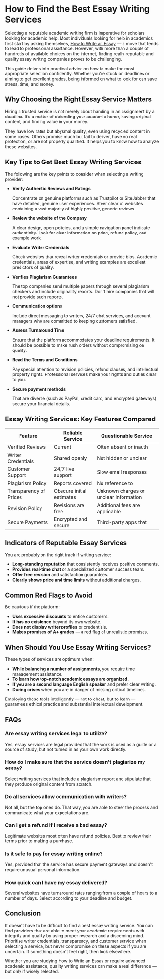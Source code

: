 # **How to Find the Best Essay Writing Services**

Selecting a reputable academic writing firm is imperative for scholars looking for academic help. Most individuals looking for help in academics first start by asking themselves, [How to Write an Essay](https://essayreviewadvisor.com/how-to-write-an-essay/) — a move that tends to lead to professional assistance. However, with more than a couple of hundreds of available choices on the internet, finding really reputable and quality essay writing companies proves to be challenging.

This guide delves into practical advice on how to make the most appropriate selection confidently. Whether you're stuck on deadlines or aiming to get excellent grades, being informed on what to look for can save stress, time, and money.

## **Why Choosing the Right Essay Service Matters**

Hiring a trusted service is not merely about handing in an assignment by a deadline. It’s a matter of defending your academic honor, having original content, and finding value in your money.

They have low rates but abysmal quality, even using recycled content in some cases. Others promise much but fail to deliver, have no real protection, or are not properly qualified. It helps you to know how to analyze these websites.

## **Key Tips to Get Best Essay Writing Services**

The following are the key points to consider when selecting a writing provider:

- **Verify Authentic Reviews and Ratings**
    
    Concentrate on genuine platforms such as Trustpilot or SiteJabber that have detailed, genuine user experiences. Steer clear of websites containing a vast majority of highly positive, generic reviews.
    
- **Review the website of the Company**
    
    A clear design, open policies, and a simple navigation panel indicate authenticity. Look for clear information on price, refund policy, and example work.
    
- **Evaluate Writer Credentials**
    
    Check websites that reveal writer credentials or provide bios. Academic credentials, areas of expertise, and writing examples are excellent predictors of quality.
    
- **Verifies Plagiarism Guarantees**
    
    The top companies send multiple papers through several plagiarism checkers and include originality reports. Don't hire companies that will not provide such reports.
    
- **Communication options**
    
    Include direct messaging to writers, 24/7 chat services, and account managers who are committed to keeping customers satisfied.
    
- **Assess Turnaround Time**
    
    Ensure that the platform accommodates your deadline requirements. It should be possible to make rush orders without compromising on quality.
    
- **Read the Terms and Conditions**
    
    Pay special attention to revision policies, refund clauses, and intellectual property rights. Professional services make your rights and duties clear to you.
    
- **Secure payment methods**
    
    That are diverse (such as PayPal, credit card, and encrypted gateways) secure your financial details.
    

## **Essay Writing Services: Key Features Compared**

| Feature | Reliable Service | Questionable Service |
| --- | --- | --- |
| Verified Reviews | Current | Often absent or inauth |
| Writer Credentials | Shared openly | Not hidden or unclear |
| Customer Support | 24/7 live support | Slow email responses |
| Plagiarism Policy | Reports covered | No reference to |
| Transparency of Prices | Obscure initial estimates | Unknown charges or unclear information |
| Revision Policy | Revisions are free | Additional fees are applicable |
| Secure Payments | Encrypted and secure | Third-party apps that |

## **Indicators of Reputable Essay Services**

You are probably on the right track if writing service:

- **Long-standing reputation** that consistently receives positive comments.
- **Provides real-time chat** or a specialized customer success team.
- **Offer free revision** and satisfaction guarantees.
- **Clearly shows price and time limits** without additional charges.

## **Common Red Flags to Avoid**

Be cautious if the platform:

- **Uses excessive discounts** to entice customers.
- **It has no existence** beyond its own website.
- **Does not display writer profiles** or credentials.
- **Makes promises of A+ grades** — a red flag of unrealistic promises.

## **When Should You Use Essay Writing Services?**

These types of services are optimum when:

- **While balancing a number of assignments**, you require time management assistance.
- **To learn how top-notch academic essays are organized.**
- **If you are a second language English speaker** and prefer clear writing.
- **During crises** when you are in danger of missing critical timelines.

Employing these tools intelligently — not to cheat, but to learn — guarantees ethical practice and substantial intellectual development.

## **FAQs**

### **Are essay writing services legal to utilize?**

Yes, essay services are legal provided that the work is used as a guide or a source of study, but not turned in as your own work directly.

### **How do I make sure that the service doesn't plagiarize my essay?**

Select writing services that include a plagiarism report and stipulate that they produce original content from scratch.

### **Do all services allow communication with writers?**

Not all, but the top ones do. That way, you are able to steer the process and communicate what your expectations are.

### **Can I get a refund if I receive a bad essay?**

Legitimate websites most often have refund policies. Best to review their terms prior to making a purchase.

### **Is it safe to pay for essay writing online?**

Yes, provided that the service has secure payment gateways and doesn't require unusual personal information.

### **How quick can I have my essay delivered?**

Several websites have turnaround rates ranging from a couple of hours to a number of days. Select according to your deadline and budget.

## **Conclusion**

It doesn't have to be difficult to find a best essay writing service. You can find providers that are able to meet your academic requirements with integrity and quality by using proper research and a discerning mind. Prioritize writer credentials, transparency, and customer service when selecting a service, but never compromise on these aspects if you are uncertain. If something doesn't feel right, then look elsewhere.

Whether you are studying How to Write an Essay or require advanced academic assistance, quality writing services can make a real difference — but only if wisely selected.
